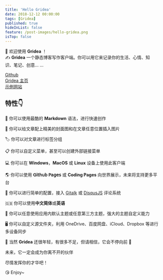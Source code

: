 ```yaml
---
title: 'Hello Gridea'
date: 2018-12-12 00:00:00
tags: [Gridea]
published: true
hideInList: false
feature: /post-images/hello-gridea.png
isTop: false
---
```

👏  欢迎使用 **Gridea** ！  
✍️  **Gridea** 一个静态博客写作客户端。你可以用它来记录你的生活、心情、知识、笔记、创意... ... 

<!-- more -->

[Github](https://github.com/getgridea/gridea)  
[Gridea 主页](https://gridea.dev/)  
[示例网站](http://fehey.com/)

## 特性👇
📝  你可以使用最酷的 **Markdown** 语法，进行快速创作  

🌉  你可以给文章配上精美的封面图和在文章任意位置插入图片  

🏷️  你可以对文章进行标签分组  

📋  你可以自定义菜单，甚至可以创建外部链接菜单  

💻  你可以在 **Windows**，**MacOS** 或 **Linux** 设备上使用此客户端  

🌎  你可以使用 **𝖦𝗂𝗍𝗁𝗎𝖻 𝖯𝖺𝗀𝖾𝗌** 或 **Coding Pages** 向世界展示，未来将支持更多平台  

💬  你可以进行简单的配置，接入 [Gitalk](https://github.com/gitalk/gitalk) 或 [DisqusJS](https://github.com/SukkaW/DisqusJS) 评论系统  

🇬🇧  你可以使用**中文简体**或**英语**  

🌁  你可以任意使用应用内默认主题或任意第三方主题，强大的主题自定义能力  

🖥  你可以自定义源文件夹，利用 OneDrive、百度网盘、iCloud、Dropbox 等进行多设备同步  

🌱 当然 **Gridea** 还很年轻，有很多不足，但请相信，它会不停向前 🏃

未来，它一定会成为你离不开的伙伴

尽情发挥你的才华吧！

😘 Enjoy~
